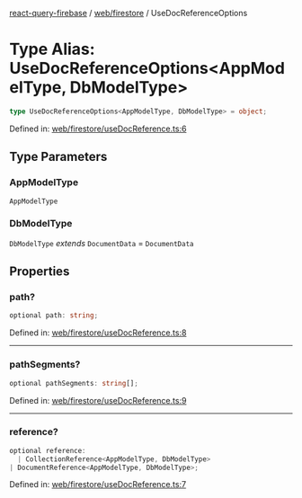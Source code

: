 [react-query-firebase](../../../modules.md) / [web/firestore](../index.md) / UseDocReferenceOptions

# Type Alias: UseDocReferenceOptions\<AppModelType, DbModelType\>

```ts
type UseDocReferenceOptions<AppModelType, DbModelType> = object;
```

Defined in: [web/firestore/useDocReference.ts:6](https://github.com/vpishuk/react-query-firebase/blob/43c0734068a570cd646254bb366ccd8007f7dfed/web/firestore/useDocReference.ts#L6)

## Type Parameters

### AppModelType

`AppModelType`

### DbModelType

`DbModelType` *extends* `DocumentData` = `DocumentData`

## Properties

### path?

```ts
optional path: string;
```

Defined in: [web/firestore/useDocReference.ts:8](https://github.com/vpishuk/react-query-firebase/blob/43c0734068a570cd646254bb366ccd8007f7dfed/web/firestore/useDocReference.ts#L8)

***

### pathSegments?

```ts
optional pathSegments: string[];
```

Defined in: [web/firestore/useDocReference.ts:9](https://github.com/vpishuk/react-query-firebase/blob/43c0734068a570cd646254bb366ccd8007f7dfed/web/firestore/useDocReference.ts#L9)

***

### reference?

```ts
optional reference: 
  | CollectionReference<AppModelType, DbModelType>
| DocumentReference<AppModelType, DbModelType>;
```

Defined in: [web/firestore/useDocReference.ts:7](https://github.com/vpishuk/react-query-firebase/blob/43c0734068a570cd646254bb366ccd8007f7dfed/web/firestore/useDocReference.ts#L7)
